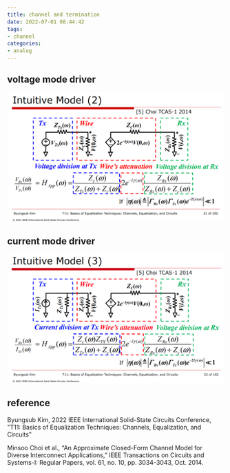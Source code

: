 ```yaml
---
title: channel and termination
date: 2022-07-01 08:44:42
tags:
- channel
categories:
- analog
---
```


## voltage mode driver
![voltagemode20220704](channel-termination/voltagemode20220704.PNG)


## current mode driver

![image-20220702003926289](channel-termination/image-20220702003926289.png)



## reference

 Byungsub Kim,  2022 IEEE International Solid-State Circuits Conference, "T11: Basics of Equalization Techniques: Channels, Equalization, and Circuits"

Minsoo Choi et al., “An Approximate Closed-Form Channel Model for Diverse Interconnect Applications,” IEEE Transactions on Circuits and Systems-I: Regular Papers, vol. 61, no. 10, pp. 3034-3043, Oct. 2014.
